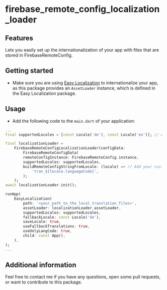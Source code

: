# firebase_remote_config_localization_loader

## Features

Lets you easily set up the internationalization of your app with files that are stored in FirebaseRemoteConfig.

## Getting started

* Make sure you are using [Easy Localization](https://pub.dev/packages/easy_localization) to internationalize your app, as this package provides an ```AssetLoader``` instance, which is defined in the Easy Localization package.

## Usage

* Add the following code to the ```main.dart``` of your application:

```dart
...
final supportedLocales = [const Locale('de'), const Locale('en')]; // Add your supported locales here

final localizationLoader =
    FirebaseRemoteConfigLocalizationLoader(configData: 
        FirebaseRemoteConfigData(
        remoteConfigInstance: FirebaseRemoteConfig.instance,
        supportedLocales: supportedLocales,
        buildRemoteConfigStringFromLocale: (locale) => // Add your custom implementation here
            'tran_${locale.languageCode}',
        );
    );
await localizationLoader.init();

runApp(
    EasyLocalization(
        path: '<your_path_to_the_local_translation_files>',
        assetLoader: localizationLoader.assetLoader,
        supportedLocales: supportedLocales,
        fallbackLocale: const Locale('de'),
        saveLocale: true,
        useFallbackTranslations: true,
        useOnlyLangCode: true,
        child: const App(),
    ),
);
...
```

## Additional information

Feel free to contact me if you have any questions, open some pull requests, or want to contribute to this package.

